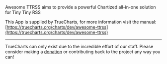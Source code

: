 Awesome TTRSS aims to provide a powerful Chartized all-in-one solution for Tiny Tiny RSS

This App is supplied by TrueCharts, for more information visit the manual: [https://truecharts.org/charts/dev/awesome-ttrss](https://truecharts.org/charts/dev/awesome-ttrss)

---

TrueCharts can only exist due to the incredible effort of our staff.
Please consider making a [donation](https://truecharts.org/sponsor) or contributing back to the project any way you can!
